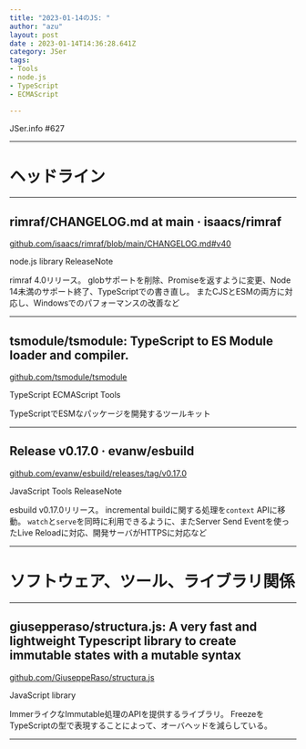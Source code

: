 ```yaml
---
title: "2023-01-14のJS: "
author: "azu"
layout: post
date : 2023-01-14T14:36:28.641Z
category: JSer
tags:
- Tools
- node.js
- TypeScript
- ECMAScript

---
```


JSer.info #627

----

<h1 class="site-genre">ヘッドライン</h1>

----

## rimraf/CHANGELOG.md at main · isaacs/rimraf
[github.com/isaacs/rimraf/blob/main/CHANGELOG.md#v40](https://github.com/isaacs/rimraf/blob/main/CHANGELOG.md#v40 "rimraf/CHANGELOG.md at main · isaacs/rimraf")
<p class="jser-tags jser-tag-icon"><span class="jser-tag">node.js</span> <span class="jser-tag">library</span> <span class="jser-tag">ReleaseNote</span></p>

rimraf 4.0リリース。
globサポートを削除、Promiseを返すように変更、Node 14未満のサポート終了、TypeScriptでの書き直し。
またCJSとESMの両方に対応し、Windowsでのパフォーマンスの改善など


----

## tsmodule/tsmodule: TypeScript to ES Module loader and compiler.
[github.com/tsmodule/tsmodule](https://github.com/tsmodule/tsmodule "tsmodule/tsmodule: TypeScript to ES Module loader and compiler.")
<p class="jser-tags jser-tag-icon"><span class="jser-tag">TypeScript</span> <span class="jser-tag">ECMAScript</span> <span class="jser-tag">Tools</span></p>

TypeScriptでESMなパッケージを開発するツールキット


----

## Release v0.17.0 · evanw/esbuild
[github.com/evanw/esbuild/releases/tag/v0.17.0](https://github.com/evanw/esbuild/releases/tag/v0.17.0 "Release v0.17.0 · evanw/esbuild")
<p class="jser-tags jser-tag-icon"><span class="jser-tag">JavaScript</span> <span class="jser-tag">Tools</span> <span class="jser-tag">ReleaseNote</span></p>

esbuild v0.17.0リリース。
incremental buildに関する処理を`context` APIに移動。
`watch`と`serve`を同時に利用できるように、またServer Send Eventを使ったLive Reloadに対応、開発サーバがHTTPSに対応など


----
<h1 class="site-genre">ソフトウェア、ツール、ライブラリ関係</h1>

----

## giusepperaso/structura.js: A very fast and lightweight Typescript library to create immutable states with a mutable syntax
[github.com/GiuseppeRaso/structura.js](https://github.com/GiuseppeRaso/structura.js "giusepperaso/structura.js: A very fast and lightweight Typescript library to create immutable states with a mutable syntax")
<p class="jser-tags jser-tag-icon"><span class="jser-tag">JavaScript</span> <span class="jser-tag">library</span></p>

ImmerライクなImmutable処理のAPIを提供するライブラリ。
FreezeをTypeScriptの型で表現することによって、オーバヘッドを減らしている。


----
